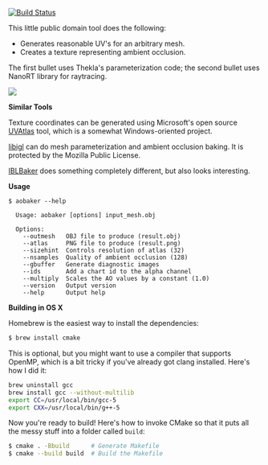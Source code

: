 [![Build Status](https://travis-ci.org/prideout/aobaker.svg?branch=master)](https://travis-ci.org/prideout/aobaker)

This little public domain tool does the following:

- Generates reasonable UV's for an arbitrary mesh.
- Creates a texture representing ambient occlusion.

The first bullet uses Thekla's parameterization code; the second bullet uses NanoRT library for raytracing.

![](https://github.com/prideout/aobaker/blob/master/suzanne.png)

**Similar Tools**

Texture coordinates can be generated using Microsoft's open source [UVAtlas](https://github.com/Microsoft/UVAtlas) tool, which is a somewhat Windows-oriented project.

[libigl](http://libigl.github.io/libigl) can do mesh parameterization and ambient occlusion baking.  It is protected by the Mozilla Public License.

[IBLBaker](http://www.derkreature.com/iblbaker/) does something completely different, but also looks interesting.

**Usage**

```
$ aobaker --help

  Usage: aobaker [options] input_mesh.obj

  Options:
    --outmesh   OBJ file to produce (result.obj)
    --atlas     PNG file to produce (result.png)
    --sizehint  Controls resolution of atlas (32)
    --nsamples  Quality of ambient occlusion (128)
    --gbuffer   Generate diagnostic images
    --ids       Add a chart id to the alpha channel
    --multiply  Scales the AO values by a constant (1.0)
    --version   Output version
    --help      Output help
```

**Building in OS X**

Homebrew is the easiest way to install the dependencies:

```bash
$ brew install cmake
```

This is optional, but you might want to use a compiler that supports OpenMP, which is a bit tricky if you've already got clang installed.  Here's how I did it:

```bash
brew uninstall gcc
brew install gcc --without-multilib
export CC=/usr/local/bin/gcc-5
export CXX=/usr/local/bin/g++-5
```

Now you're ready to build!  Here's how to invoke CMake so that it puts all the messy stuff into a folder called `build`:
```bash
$ cmake . -Bbuild      # Generate Makefile
$ cmake --build build  # Build the Makefile
```
